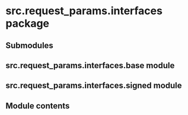 # src.request_params.interfaces package

## Submodules

## src.request_params.interfaces.base module

## src.request_params.interfaces.signed module

## Module contents
